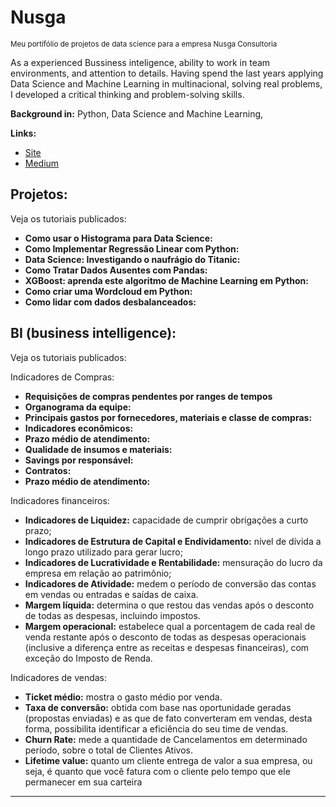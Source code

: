 # Nusga

<sub>Meu portífólio de projetos de data science para a empresa Nusga Consultoria<sub>


As a experienced Bussiness inteligence, ability to work in team environments, and attention to details. Having spend the last years applying Data Science and Machine Learning in multinacional, solving real problems, I developed a critical thinking and problem-solving skills.

**Background in:** Python, Data Science and Machine Learning,

**Links:**
* [Site](https://www.nusga.com.br)
* [Medium](https://www.medium.com)


## Projetos:
Veja os tutoriais publicados:

* **Como usar o Histograma para Data Science:**
* **Como Implementar Regressão Linear com Python:**
* **Data Science: Investigando o naufrágio do Titanic:**
* **Como Tratar Dados Ausentes com Pandas:**
* **XGBoost: aprenda este algoritmo de Machine Learning em Python:**
* **Como criar uma Wordcloud em Python:**
* **Como lidar com dados desbalanceados:**


## BI (business intelligence):

Veja os tutoriais publicados:

Indicadores de Compras:

* **Requisições de compras pendentes por ranges de tempos**
* **Organograma da equipe:**
* **Principais gastos por fornecedores, materiais e classe de compras:**
* **Indicadores econômicos:**
* **Prazo médio de atendimento:**
* **Qualidade de insumos e materiais:**
* **Savings por responsável:**
* **Contratos:**
* **Prazo médio de atendimento:**

Indicadores financeiros:

* **Indicadores de Liquidez:** capacidade de cumprir obrigações a curto prazo;
* **Indicadores de Estrutura de Capital e Endividamento:** nível de dívida a longo prazo utilizado para gerar lucro;
* **Indicadores de Lucratividade e Rentabilidade:** mensuração do lucro da empresa em relação ao patrimônio;
* **Indicadores de Atividade:** medem o período de conversão das contas em vendas ou entradas e saídas de caixa.
* **Margem líquida:** determina o que restou das vendas após o desconto de todas as despesas, incluindo impostos.
* **Margem operacional:** estabelece qual a porcentagem de cada real de venda restante após o desconto de todas as despesas operacionais (inclusive a diferença entre as receitas e despesas financeiras), com exceção do Imposto de Renda.
 

Indicadores de vendas:

* **Ticket médio:** mostra o gasto médio por venda.
* **Taxa de conversão:** obtida com base nas oportunidade geradas (propostas enviadas) e as que de fato converteram em vendas, desta forma, possibilita identificar a eficiência do seu time de vendas.
* **Churn Rate:** mede a quantidade de Cancelamentos em determinado período, sobre o total de Clientes Ativos.
* **Lifetime value:** quanto um cliente entrega de valor a sua empresa, ou seja, é quanto que você fatura com o cliente pelo tempo que ele permanecer em sua carteira

---




